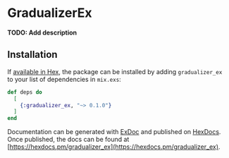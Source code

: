 # GradualizerEx

**TODO: Add description**

## Installation

If [available in Hex](https://hex.pm/docs/publish), the package can be installed
by adding `gradualizer_ex` to your list of dependencies in `mix.exs`:

```elixir
def deps do
  [
    {:gradualizer_ex, "~> 0.1.0"}
  ]
end
```

Documentation can be generated with [ExDoc](https://github.com/elixir-lang/ex_doc)
and published on [HexDocs](https://hexdocs.pm). Once published, the docs can
be found at [https://hexdocs.pm/gradualizer_ex](https://hexdocs.pm/gradualizer_ex).


